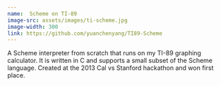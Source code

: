 ```yaml
---
name:  Scheme on TI-89
image-src: assets/images/ti-scheme.jpg
image-width: 300
link: https://github.com/yuanchenyang/TI89-Scheme
---
```


A Scheme interpreter from scratch that runs on my TI-89 graphing calculator. It
is written in C and supports a small subset of the Scheme language. Created at
the 2013 Cal vs Stanford hackathon and won first place.
